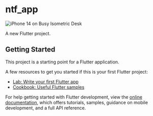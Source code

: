 # ntf_app

![iPhone 14 on Busy Isometric Desk](https://github.com/pawanbhayde/codingwithpawan/assets/82137686/eb12e8ff-c3dd-43fd-b43e-894aacdbefd0)


A new Flutter project.

## Getting Started

This project is a starting point for a Flutter application.

A few resources to get you started if this is your first Flutter project:

- [Lab: Write your first Flutter app](https://docs.flutter.dev/get-started/codelab)
- [Cookbook: Useful Flutter samples](https://docs.flutter.dev/cookbook)

For help getting started with Flutter development, view the
[online documentation](https://docs.flutter.dev/), which offers tutorials,
samples, guidance on mobile development, and a full API reference.
